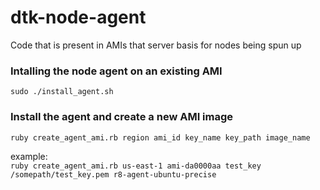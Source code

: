 dtk-node-agent
==============

Code that is present in AMIs that server basis for nodes being spun up

### Intalling the node agent on an existing AMI
`sudo ./install_agent.sh`

### Install the agent and create a new AMI image
`ruby create_agent_ami.rb region ami_id key_name key_path image_name`

example:  
`ruby create_agent_ami.rb us-east-1 ami-da0000aa test_key /somepath/test_key.pem r8-agent-ubuntu-precise`



